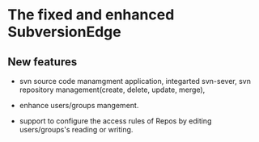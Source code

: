 # The fixed and enhanced SubversionEdge

## New features

- svn source code manamgment application, integarted svn-sever, svn repository management(create, delete, update, merge), 

- enhance users/groups mangement.

- support to configure the access rules of Repos by editing users/groups's reading
or writing.
